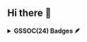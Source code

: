 ## Hi there 👋

<!--
**KavyaKankonkar/KavyaKankonkar** is a ✨ _special_ ✨ repository because its `README.md` (this file) appears on your GitHub profile.

Here are some ideas to get you started:

- 🔭 I’m currently working on ...
- 🌱 I’m currently learning ...
- 👯 I’m looking to collaborate on ...
- 🤔 I’m looking for help with ...
- 💬 Ask me about ...
- 📫 How to reach me: ...
- 😄 Pronouns: ...
- ⚡ Fun fact: ...
-->
<details>	
    <summary><b>GSSOC(24) Badges 🪶</b></summary><br>
   <div style='display:flex; align-items:center; gap: 10px;' align='center'><a href="https://gssoc.girlscript.tech/leaderboard">
   <img src="https://raw.githubusercontent.com/GSSoC24/Postman-Challenge/main/docs/assets/Postman%20White.png" width="100px" height="100px" />
     <img src="https://raw.githubusercontent.com/GSSoC24/Postman-Challenge/main/docs/assets/1.png" width="100px" height="100px" />
     <img src="https://raw.githubusercontent.com/GSSoC24/Postman-Challenge/main/docs/assets/2.png" width="100px" height="100px" />
     <img src="https://raw.githubusercontent.com/GSSoC24/Postman-Challenge/main/docs/assets/3.png" width="100px" height="100px" />
     <img src="https://raw.githubusercontent.com/GSSoC24/Postman-Challenge/main/docs/assets/4.png" width="100px" height="100px" />
     <img src="https://raw.githubusercontent.com/GSSoC24/Postman-Challenge/main/docs/assets/5.png" width="100px" height="100px" />
     <img src="https://raw.githubusercontent.com/GSSoC24/Postman-Challenge/main/docs/assets/6.png" width="105px" height="105px" />
     <img src="https://raw.githubusercontent.com/GSSoC24/Postman-Challenge/main/docs/assets/7.png" width="100px" height="100px" />
     <img src="https://raw.githubusercontent.com/GSSoC24/Postman-Challenge/main/docs/assets/8.png" width="100px" height="100px" />
     <img src="https://raw.githubusercontent.com/GSSoC24/Contributor/refs/heads/main/assets/Code%20Luminary.png" width="105px" height="105px" />
     <img src="https://raw.githubusercontent.com/GSSoC24/Contributor/refs/heads/main/assets/Git%20Explorer.png" width="100px" height="100px" />
     <img src="https://raw.githubusercontent.com/GSSoC24/Contributor/refs/heads/main/assets/Pull%20Expert.png" width="100px" height="100px" /></a>
   </div>
   </details>

